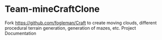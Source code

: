 # Team-mineCraftClone
Fork https://github.com/fogleman/Craft to create moving clouds, different procedural terrain generation, generation of mazes, etc.
Project Documentation
